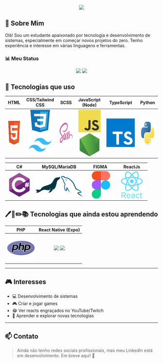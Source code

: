 <p align="center">
  <picture>
    <img src="https://readme-typing-svg.demolab.com/?lines=Ol%C3%A1+Sou+Junior010101;Seja+Bem-Vindo(a)+ao+meu+perfil+do+GitHub&weight=800&size=32&pause=1000&center=true&vCenter=true&width=835&color=E43D82" />
  </picture>
</p>

## 🌟 Sobre Mim

Olá! Sou um estudante apaixonado por tecnologia e desenvolvimento de sistemas, especialmente em começar novos projetos do zero. Tenho experiência e interesse em várias linguagens e ferramentas.

### 📊 Meu Status

<div align="center">
  <picture>
    <img src="https://github-readme-stats.vercel.app/api?username=Junior010101&show_icons=true&theme=dracula" height="190" />
  </picture>
  <picture>
    <img src="https://github-readme-stats.vercel.app/api/top-langs/?username=Junior010101&layout=compact&theme=dracula" height="190" />
  </picture>
</div>

## 🚀 Tecnologias que uso

| HTML | CSS/Tailwind CSS | SCSS | JavaScript (Node) | TypeScript | Python |
|:----:|:----------------:|:----:|:-----------------:|:----------:|:------:|
| <picture><img height="80" src="https://github.com/devicons/devicon/blob/master/icons/html5/html5-original.svg"></picture> | <picture><img height="75" src="https://github.com/devicons/devicon/blob/master/icons/css3/css3-original.svg"></picture> <picture><img height="75" src="https://github.com/devicons/devicon/blob/master/icons/tailwindcss/tailwindcss-original.svg" /></picture> | <picture><img height="90" src="https://github.com/devicons/devicon/blob/master/icons/sass/sass-original.svg" /></picture> | <picture><img height="75" src="https://github.com/devicons/devicon/blob/master/icons/javascript/javascript-original.svg" /></picture> <picture><img height="75" src="https://github.com/devicons/devicon/blob/master/icons/nodejs/nodejs-original.svg" /></picture> | <picture><img src="https://github.com/devicons/devicon/blob/master/icons/typescript/typescript-original.svg" /></picture> | <picture><img height="90" src="https://github.com/devicons/devicon/blob/master/icons/python/python-original.svg" /></picture>


| C# | MySQL/MariaDB | FIGMA | ReactJs |
|:--:|:-------------:|:-----:|:-------:|
| <picture><img height="80" src="https://github.com/devicons/devicon/blob/master/icons/csharp/csharp-original.svg" /></picture> | <picture><img height="80" src="https://github.com/devicons/devicon/blob/master/icons/mariadb/mariadb-original.svg" /></picture>  <picture><img height="70" src="https://github.com/devicons/devicon/blob/master/icons/mysql/mysql-original.svg" /></picture> | <picture><img height="90" src="https://github.com/devicons/devicon/blob/master/icons/figma/figma-original.svg" /></picture> | <picture><img height="90" src="https://github.com/devicons/devicon/blob/master/icons/react/react-original-wordmark.svg" /></picture> |

## 🖊️📖✏️📚 Tecnologias que ainda estou aprendendo
| PHP | React Native (Expo) |
|:---:|:-------------------:|
| <picture><img height="90" src="https://github.com/devicons/devicon/blob/master/icons/php/php-original.svg" /></picture> | <picture><img height="90" src="https://devtop.io/wp-content/uploads/2022/10/react-native-1.png" /></picture> <picture><img height="70" align='top' src="https://github.com/user-attachments/assets/68cffd9e-c278-4d20-b940-4a64026d9884" /></picture> |

---

## 🎮 Interesses

- 💻 Desenvolvimento de sistemas 
- 🎮 Criar e jogar games  
- 😂 Ver reacts engraçados no YouTube/Twitch  
- 🧠 Aprender e explorar novas tecnologias

---

## 📫 Contato

> Ainda não tenho redes sociais profissionais, mas meu LinkedIn está em desenvolvimento. Em breve aqui! 🚧
